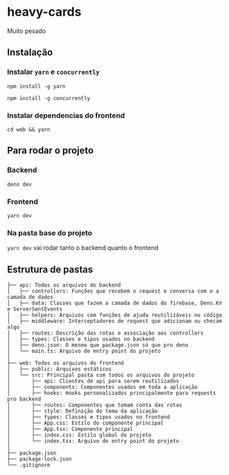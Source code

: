 # heavy-cards

Muito pesado

## Instalação

### Instalar `yarn` e `concurrently`

`npm install -g yarn`

`npm install -g concurrently`

### Instalar dependencias do frontend

`cd web && yarn`

## Para rodar o projeto

### Backend

`deno dev`

### Frontend

`yarn dev`

### Na pasta base do projeto

`yarn dev` vai rodar tanto o backend quanto o frontend

## Estrutura de pastas

```
├── api: Todos os arquivos do backend
│   ├── controllers: Funções que recebem o request e conversa com o a camada de dados
│   ├── data: Classes que fazem a camada de dados do firebase, Deno.KV e ServerSentEvents
│   ├── helpers: Arquivos com funções de ajuda reutilizáveis no código
│   ├── middleware: Interceptadores de request que adicionam ou checam algo
│   ├── routes: Descrição das rotas e associação aos controllers
│   ├── types: Classes e tipos usados no backend
│   ├── deno.json: O mesmo que package.json só que pro deno
│   └── main.ts: Arquivo de entry point do projeto
│
├── web: Todos os arquivos do frontend
│   ├── public: Arquivos estáticos
│   └── src: Principal pasta com todos os arquivos do projeto
│       ├── api: Clientes de api para serem reutilizados
│       ├── components: Componentes usados em toda a aplicação
│       ├── hooks: Hooks personalizados principalmente para requests pro backend
│       ├── routes: Componentes que tomam conta das rotas
│       ├── style: Definição do tema da aplicação
│       ├── types: Classes e tipos usados no frontend
│       ├── App.css: Estilo do componente principal
│       ├── App.tsx: Componente principal
│       ├── index.css: Estilo global do projeto
│       └── index.tsx: Arquivo de entry point do projeto
│
├── package.json
├── package-lock.json
└── .gitignore
```
